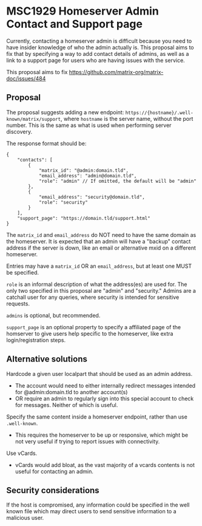 # MSC1929 Homeserver Admin Contact and Support page

Currently, contacting a homeserver admin is difficult because you need to have insider knowledge
of who the admin actually is. This proposal aims to fix that by specifying a way to add contact details
of admins, as well as a link to a support page for users who are having issues with the service.

This proposal aims to fix https://github.com/matrix-org/matrix-doc/issues/484

## Proposal

The proposal suggests adding a new endpoint: `https://{hostname}/.well-known/matrix/support`,
where `hostname` is the server name, without the port number.  This is the same as what is used
when performing server discovery.

The response format should be:

```json5
{
    "contacts": [
        {
            "matrix_id": "@admin:domain.tld",
            "email_address": "admin@domain.tld",
            "role": "admin" // If omitted, the default will be "admin"
        },
        {
            "email_address": "security@domain.tld",
            "role": "security"
        }
    ],
    "support_page": "https://domain.tld/support.html"
}
```

The `matrix_id` and `email_address` do NOT need to have the same domain as the homeserver. It is expected that
an admin will have a "backup" contact address if the server is down, like an email or alternative mxid on a different homeserver.

Entries may have a `matrix_id` OR an `email_address`, but at least one MUST be specified.

`role` is an informal description of what the address(es) are used for. The only two specified in this
proposal are "admin" and "security." Admins are a catchall user for any queries, where security is intended
for sensitive requests.

`admins` is optional, but recommended.

`support_page` is an optional property to specify a affiliated page of the homserver to give users help
specific to the homeserver, like extra login/registration steps.

## Alternative solutions

Hardcode a given user localpart that should be used as an admin address.
 - The account would need to either internally redirect messages intended for @admin:domain.tld to another account(s)
 - OR require an admin to regularly sign into this special account to check for messages. Neither of which is useful.

Specify the same content inside a homeserver endpoint, rather than use `.well-known`.
 - This requires the homeserver to be up or responsive, which might be not very useful if trying to report issues with
   connectivity.
   
Use vCards.
 - vCards would add bloat, as the vast majority of a vcards contents is not useful for contacting an admin.

## Security considerations

If the host is compromised, any information could be specified in the well known file which may direct users to send
sensitive information to a malicious user.

